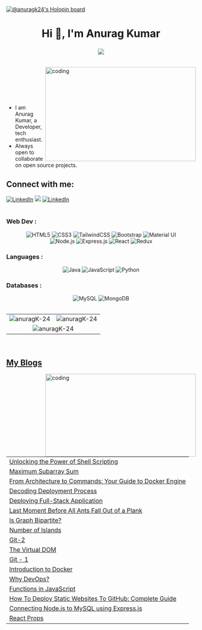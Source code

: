 [![@anuragk24's Holopin board](https://holopin.me/anuragk24)](https://holopin.io/@anuragk24)


<h1 align="center">Hi 👋, I'm Anurag Kumar</h1>
<h3 align="center"> <img src="https://readme-typing-svg.herokuapp.com?color=FFA500&lines=Aspiring+DevOps+Engineer+%3A)" /> </h3>

<br>
<img align="right" alt="coding" width="400" height="250" width="150" src="https://i.giphy.com/media/qgQUggAC3Pfv687qPC/giphy.webp">
<br>
<br>
<br>
<br>
<br>


* I am Anurag Kumar, a Developer, tech enthusiast. <br>
* Always open to collaborate on open source projects.



<h2 align="left">Connect with me:</h2>
<div>
<a  href="https://www.linkedin.com/in/anurag-kumar-4490ba1a6/" target="_blank"><img alt="LinkedIn" src="https://img.shields.io/badge/linkedin%20-%230077B5.svg?&style=for-the-badge&logo=linkedin&logoColor=white" /></a>
<a href="https://twitter.com/AnuragS41695054" target="_blank"><img src="https://img.shields.io/badge/twitter-%314353F.svg?&style=for-the-badge&logo=twitter&logoColor=white&alt=twitter" /></a>
<a  href="https://anuragk24-portfolio.vercel.app/" target="_blank"><img alt="LinkedIn" src="https://img.shields.io/badge/portfolio%20-%230077B5.svg?&style=for-the-badge&logo=portfolio"  /></a>
</div>
<br>
<h3 align="left">Web Dev :</h3>
<div align="center">
  <img alt="HTML5" src="https://img.shields.io/badge/html5-%23E34F26.svg?style=for-the-badge&logo=html5&logoColor=white"/>
  <img alt="CSS3" src="https://img.shields.io/badge/css3-%231572B6.svg?style=for-the-badge&logo=css3&logoColor=white"/> 
  <img alt="TailwindCSS" src="https://img.shields.io/badge/Tailwind_CSS-38B2AC?style=for-the-badge&logo=tailwind-css&logoColor=white"/>
  <img alt="Bootstrap" src="https://img.shields.io/badge/bootstrap-%23563D7C.svg?style=for-the-badge&logo=bootstrap&logoColor=white"/>
  <img alt="Material UI" src="https://img.shields.io/badge/Material%20UI-007FFF?style=for-the-badge&logo=material-ui&logoColor=white"/>
</div>

<div align="center">
  <img alt="Node.js" src="https://img.shields.io/badge/node.js-%2343853D.svg?style=for-the-badge&logo=node-dot-js&logoColor=white"/>
  <img alt="Express.js" src="https://img.shields.io/badge/Express.js-000000?style=for-the-badge&logo=express&logoColor=white"/>
  <img alt="React" src="https://img.shields.io/badge/react-%2320232a.svg?style=for-the-badge&logo=react&logoColor=%2361DAFB"/>
  <img alt="Redux" src="https://img.shields.io/badge/redux-%23593D88.svg?style=for-the-badge&logo=redux&logoColor=white"/>
</div>

<h3 align="left">Languages :</h3>
<div align="center">
  <img alt="Java" src="https://img.shields.io/badge/java-%23ED8B00.svg?style=for-the-badge&logo=java&logoColor=white"/>
  <img alt="JavaScript" src="https://img.shields.io/badge/javascript-%23323330.svg?style=for-the-badge&logo=javascript&logoColor=%23F7DF1E"/> 
  <img alt="Python" src="https://img.shields.io/badge/python-%2314354C.svg?style=for-the-badge&logo=python&logoColor=white"/>
</div>

<h3 align="left">Databases :</h3>
<div align="center">
  <img alt="MySQL" src="https://img.shields.io/badge/mysql-%2300f.svg?style=for-the-badge&logo=mysql&logoColor=white"/>
  <img alt="MongoDB" src ="https://img.shields.io/badge/MongoDB-4EA94B?style=for-the-badge&logo=mongodb&logoColor=white"/>
</div>


<br/>

<table>
  <tr>
    <td><img  src="https://github-readme-streak-stats.herokuapp.com/?user=anuragK-24&layout=compact&theme=merko" alt="anuragK-24" /> </td>
    <td><img src="https://github-readme-stats.vercel.app/api?username=anuragK-24&show_icons=true&theme=dracula&locale=en" alt="anuragK-24" /></td>
  </tr>
  <tr>
    <td colspan="2" align="center" ><img src="https://github-readme-stats.vercel.app/api?username=anuragK-24&show_icons=true&theme=dark&locale=en" alt="anuragK-24" /></td>
  </tr>
</table>

<br>
 

    

## [My Blogs](https://anuragk24.hashnode.dev/)

<a href="https://anuragk24.hashnode.dev/" target="_blank"><img align="right" alt="coding" width="400" height="220" src="https://github.com/anuragK-24/anuragK-24/assets/88237080/60d62d68-a791-47cc-8e6e-7a2010ab21e9"></a>

<table>
  <tr>
    <td> <a href="https://anuragk24.hashnode.dev/shell-scripting-simplified-streamlining-your-workflow">Unlocking the Power of Shell Scripting </a> </td>
  </tr>

  <tr>
    <td><a href="https://anuragk24.hashnode.dev/maximum-subarray-sum">Maximum Subarray Sum</a></td>
  </tr>
  <tr>
    <td><a href="https://anuragk24.hashnode.dev/from-architecture-to-commands-your-guide-to-docker-engine">From Architecture to Commands: Your Guide to Docker Engine</a></td>
  </tr>
  <tr>
    <td><a href="https://anuragk24.hashnode.dev/decoding-how-fullstack-applications-get-online">Decoding Deployment Process</a></td>
  </tr>
  <tr>
    <td><a href="https://anuragk24.hashnode.dev/deploying-full-stack-application">Deploying Full-Stack Application</a></td>
  </tr>
  <tr>
    <td><a href="https://anuragk24.hashnode.dev/last-moment-before-all-ants-fall-out-of-a-plank">Last Moment Before All Ants Fall Out of a Plank</a></td>
  </tr>
  <tr>
    <td><a href="https://anuragk24.hashnode.dev/is-graph-bipartite">Is Graph Bipartite?</a></td>
  </tr>
  <tr>
    <td><a href="https://anuragk24.hashnode.dev/number-of-islands">Number of Islands</a></td>
  </tr>
  <tr>
    <td><a href="https://anuragk24.hashnode.dev/git-2">Git-2</a></td>
  </tr>
  <tr>
    <td><a href="https://anuragk24.hashnode.dev/the-virtual-dom-your-web-development-superhero">The Virtual DOM</a></td>
  </tr>
  <tr>
    <td><a href="https://anuragk24.hashnode.dev/git-1">Git - 1</a></td>
  </tr>
  <tr>
    <td><a href="https://anuragk24.hashnode.dev/introduction-to-docker">Introduction to Docker</a></td>
  </tr>
  <tr>
    <td><a href="https://anuragk24.hashnode.dev/why-devops">Why DevOps?</a></td>
  </tr>
  <tr>
    <td><a href="https://anuragk24.hashnode.dev/functions-in-javascript">Functions in JavaScript</a></td>
  </tr>
  <tr>
    <td><a href="https://anuragk24.hashnode.dev/how-to-deploy-static-websites-to-github-complete-guide">How To Deploy Static Websites To GitHub: Complete Guide</a></td>
  </tr>
  <tr>
    <td><a href="https://anuragk24.hashnode.dev/connecting-nodejs-to-mysql-using-expressjs">Connecting Node.js to MySQL using Express.js</a></td>
  </tr>
  <tr>
    <td><a href="https://anuragk24.hashnode.dev/react-props">React Props</a></td>
  </tr>
</table>

